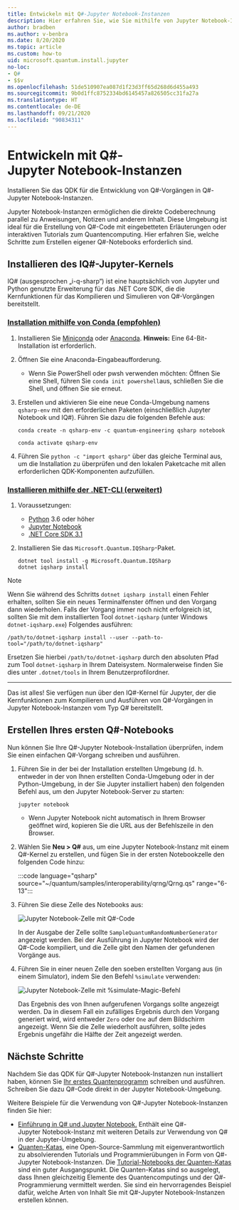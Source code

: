 ```yaml
---
title: Entwickeln mit Q#-Jupyter Notebook-Instanzen
description: Hier erfahren Sie, wie Sie mithilfe von Jupyter Notebook-Instanzen eine Anwendung vom Typ Q# erstellen.
author: bradben
ms.author: v-benbra
ms.date: 8/20/2020
ms.topic: article
ms.custom: how-to
uid: microsoft.quantum.install.jupyter
no-loc:
- Q#
- $$v
ms.openlocfilehash: 51de510907ea087d1f23d3ff65d268d6d455a493
ms.sourcegitcommit: 9b0d1ffc8752334bd6145457a826505cc31fa27a
ms.translationtype: HT
ms.contentlocale: de-DE
ms.lasthandoff: 09/21/2020
ms.locfileid: "90834311"
---
```

# <a name="develop-with-no-locq-jupyter-notebooks"></a>Entwickeln mit Q#-Jupyter Notebook-Instanzen

Installieren Sie das QDK für die Entwicklung von Q#-Vorgängen in Q#-Jupyter Notebook-Instanzen.

Jupyter Notebook-Instanzen ermöglichen die direkte Codeberechnung parallel zu Anweisungen, Notizen und anderem Inhalt. Diese Umgebung ist ideal für die Erstellung von Q#-Code mit eingebetteten Erläuterungen oder interaktiven Tutorials zum Quantencomputing. Hier erfahren Sie, welche Schritte zum Erstellen eigener Q#-Notebooks erforderlich sind.

## <a name="install-the-ino-locq-jupyter-kernel"></a>Installieren des IQ#-Jupyter-Kernels

IQ# (ausgesprochen „i-q-sharp“) ist eine hauptsächlich von Jupyter und Python genutzte Erweiterung für das .NET Core SDK, die die Kernfunktionen für das Kompilieren und Simulieren von Q#-Vorgängen bereitstellt.

### <a name="install-using-conda-recommended"></a>[Installation mithilfe von Conda (empfohlen)](#tab/tabid-conda)

1. Installieren Sie [Miniconda](https://docs.conda.io/en/latest/miniconda.html) oder [Anaconda](https://www.anaconda.com/products/individual#Downloads). **Hinweis:** Eine 64-Bit-Installation ist erforderlich.

1. Öffnen Sie eine Anaconda-Eingabeaufforderung.

   - Wenn Sie PowerShell oder pwsh verwenden möchten: Öffnen Sie eine Shell, führen Sie `conda init powershell`aus, schließen Sie die Shell, und öffnen Sie sie erneut.

1. Erstellen und aktivieren Sie eine neue Conda-Umgebung namens `qsharp-env` mit den erforderlichen Paketen (einschließlich Jupyter Notebook und IQ#). Führen Sie dazu die folgenden Befehle aus:

    ```
    conda create -n qsharp-env -c quantum-engineering qsharp notebook

    conda activate qsharp-env
    ```

1. Führen Sie `python -c "import qsharp"` über das gleiche Terminal aus, um die Installation zu überprüfen und den lokalen Paketcache mit allen erforderlichen QDK-Komponenten aufzufüllen.

### <a name="install-using-net-cli-advanced"></a>[Installieren mithilfe der .NET-CLI (erweitert)](#tab/tabid-dotnetcli)

1. Voraussetzungen:

    - [Python](https://www.python.org/downloads/) 3.6 oder höher
    - [Jupyter Notebook](https://jupyter.readthedocs.io/en/latest/install.html)
    - [.NET Core SDK 3.1](https://dotnet.microsoft.com/download/dotnet-core/3.1)

1. Installieren Sie das `Microsoft.Quantum.IQSharp`-Paket.

    ```dotnetcli
    dotnet tool install -g Microsoft.Quantum.IQSharp
    dotnet iqsharp install
    ```

> [!NOTE]
> Wenn Sie während des Schritts `dotnet iqsharp install` einen Fehler erhalten, sollten Sie ein neues Terminalfenster öffnen und den Vorgang dann wiederholen.
> Falls der Vorgang immer noch nicht erfolgreich ist, sollten Sie mit dem installierten Tool `dotnet-iqsharp` (unter Windows `dotnet-iqsharp.exe`) Folgendes ausführen:
> ```
> /path/to/dotnet-iqsharp install --user --path-to-tool="/path/to/dotnet-iqsharp"
> ```
> Ersetzen Sie hierbei `/path/to/dotnet-iqsharp` durch den absoluten Pfad zum Tool `dotnet-iqsharp` in Ihrem Dateisystem.
> Normalerweise finden Sie dies unter `.dotnet/tools` in Ihrem Benutzerprofilordner.
    
***

Das ist alles! Sie verfügen nun über den IQ#-Kernel für Jupyter, der die Kernfunktionen zum Kompilieren und Ausführen von Q#-Vorgängen in Jupyter Notebook-Instanzen vom Typ Q# bereitstellt.

## <a name="create-your-first-no-locq-notebook"></a>Erstellen Ihres ersten Q#-Notebooks

Nun können Sie Ihre Q#-Jupyter Notebook-Installation überprüfen, indem Sie einen einfachen Q#-Vorgang schreiben und ausführen.

1. Führen Sie in der bei der Installation erstellten Umgebung (d. h. entweder in der von Ihnen erstellten Conda-Umgebung oder in der Python-Umgebung, in der Sie Jupyter installiert haben) den folgenden Befehl aus, um den Jupyter Notebook-Server zu starten:

    ```
    jupyter notebook
    ```

    - Wenn Jupyter Notebook nicht automatisch in Ihrem Browser geöffnet wird, kopieren Sie die URL aus der Befehlszeile in den Browser.

1. Wählen Sie **Neu > Q#** aus, um eine Jupyter Notebook-Instanz mit einem Q#-Kernel zu erstellen, und fügen Sie in der ersten Notebookzelle den folgenden Code hinzu:

    :::code language="qsharp" source="~/quantum/samples/interoperability/qrng/Qrng.qs" range="6-13":::

1. Führen Sie diese Zelle des Notebooks aus:

    ![Jupyter Notebook-Zelle mit Q#-Code](~/media/install-guide-jupyter.png)

    In der Ausgabe der Zelle sollte `SampleQuantumRandomNumberGenerator` angezeigt werden. Bei der Ausführung in Jupyter Notebook wird der Q#-Code kompiliert, und die Zelle gibt den Namen der gefundenen Vorgänge aus.

1. Führen Sie in einer neuen Zelle den soeben erstellten Vorgang aus (in einem Simulator), indem Sie den Befehl `%simulate` verwenden:

    ![Jupyter Notebook-Zelle mit %simulate-Magic-Befehl](~/media/install-guide-jupyter-simulate.png)

    Das Ergebnis des von Ihnen aufgerufenen Vorgangs sollte angezeigt werden. Da in diesem Fall ein zufälliges Ergebnis durch den Vorgang generiert wird, wird entweder `Zero` oder `One` auf dem Bildschirm angezeigt. Wenn Sie die Zelle wiederholt ausführen, sollte jedes Ergebnis ungefähr die Hälfte der Zeit angezeigt werden.

## <a name="next-steps"></a>Nächste Schritte

Nachdem Sie das QDK für Q#-Jupyter Notebook-Instanzen nun installiert haben, können Sie [Ihr erstes Quantenprogramm](xref:microsoft.quantum.quickstarts.qrng) schreiben und ausführen. Schreiben Sie dazu Q#-Code direkt in der Jupyter Notebook-Umgebung.

Weitere Beispiele für die Verwendung von Q#-Jupyter Notebook-Instanzen finden Sie hier:

- [Einführung in Q# und Jupyter Notebook.](https://docs.microsoft.com/samples/microsoft/quantum/intro-to-qsharp-jupyter/) Enthält eine Q#-Jupyter Notebook-Instanz mit weiteren Details zur Verwendung von Q# in der Jupyter-Umgebung.
- [Quanten-Katas](xref:microsoft.quantum.overview.katas), eine Open-Source-Sammlung mit eigenverantwortlich zu absolvierenden Tutorials und Programmierübungen in Form von Q#-Jupyter Notebook-Instanzen. Die [Tutorial-Notebooks der Quanten-Katas](https://github.com/microsoft/QuantumKatas#tutorial-topics) sind ein guter Ausgangspunkt. Die Quanten-Katas sind so ausgelegt, dass Ihnen gleichzeitig Elemente des Quantencomputings und der Q#-Programmierung vermittelt werden. Sie sind ein hervorragendes Beispiel dafür, welche Arten von Inhalt Sie mit Q#-Jupyter Notebook-Instanzen erstellen können.
